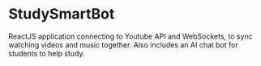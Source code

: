 # StudySmartBot
ReactJS application connecting to Youtube API and WebSockets, to sync watching videos and music together. Also includes an AI chat bot for students to help study.
